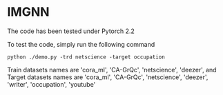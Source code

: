# IMGNN

The code has been tested under Pytorch 2.2

To test the code, simply run the following command  
```
python ./demo.py -trd netscience -target occupation
```
Train datasets names are 'cora_ml', 'CA-GrQc', 'netscience', 'deezer',
and Target datasets names are 'cora_ml', 'CA-GrQc', 'netscience', 'deezer', 'writer', 'occupation', 'youtube'

